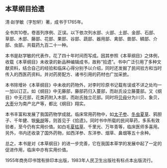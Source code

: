 ## 本草纲目拾遗

清·赵学敏（字恕轩）著，成书于1765年。

全书共10卷。卷首列序例、正误。以下依次列水部、火部、土部、金部、石部、草部、木部、藤部、花部、果部、谷部、蔬部、器用部、禽部、兽部、鳞部、介部、虫部。共载药九百二十一种。

本书是赵学敏的代表作，花了四十年时间而写成。因其参照《本草纲目》之体例，收载《本草纲目》未收录的新品种编辑成书，故称“拾遗”。书中广泛引用了多种文献资料，结合自己的经验和临床心得分别予以介绍，同时还发掘了民间验方和当时传入的西医药资料。并对药房配方、诸书引用的药材也广加采摭。

本书除增补《本草纲目》中未收的药物外，对李时珍原书记载有误或不详之处均一一加以订正。如《纲目》中无藤部，藤部药归入蔓部，而赵氏设立藤蔓部。又《纲目》中无花部，花类药附入木部，而赵氏独立花部。同时将[贝母](https://www.gmzyjc.com/read/bc/bc16-0.2.3.0.0.md)分为川贝、象贝，[大枣](https://www.gmzyjc.com/read/bc/bc17-0.1.9.0.0.md)分为南产北产等，都比《纲目》翔实。

本书丰富和发展了我国药物学成就。临床常用药物中，如[太子参](https://www.gmzyjc.com/read/bc/bc17-0.1.3.0.0.md)、[冬虫夏草](https://www.gmzyjc.com/read/bc/bc17-0.2.14.0.0.md)、鸦胆子、千年健、银[柴胡](https://www.gmzyjc.com/read/bc/bc01-1.2.9.0.0.md)等，则首见于《拾遗》。同时书中所载的民间草药，多系有效验者，至今仍有实用价值。如白毛[夏枯草](https://www.gmzyjc.com/read/bc/bc03-0.1.7.0.0.md)、千里光、万年青等，临床医师多喜用。另外，书内还收录了国外药物，如西洋参、东洋参、烟草、鼻烟等五十余种。

总之，本书是对《本草纲目》的进一步完善，它在我国本草学的发展中起了一定的促进作用，临床中亦有实用价值。

1955年商务印书馆有排印本出版，1983年人民卫生出版社有标点本出版流行。
